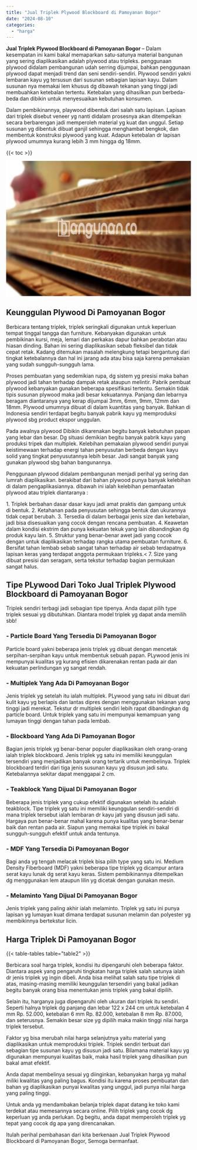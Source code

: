 ```yaml
---
title: "Jual Triplek Plywood Blockboard di Pamoyanan Bogor"
date: "2024-08-10"
categories: 
  - "harga"
---
```


**Jual Triplek Plywood Blockboard di Pamoyanan Bogor** – Dalam kesempatan ini kami bakal memaparkan satu-satunya material bangunan yang sering diaplikasikan adalah plywood atau tripleks. penggunaan plywood didalam pembangunan udah serring dijumpai, bahkan penggunaan plywood dapat menjadi trend dan seni sendiri-sendiri. Plywood sendiri yakni lembaran kayu yg tersusun dari susunan sebagian lapisan kayu. Dalam susunan nya memakai lem khusus dg dibawah tekanan yang tinggi jadi membuahkan ketebalan tertentu. Ketebalan yang dihasilkan pun berbeda-beda dan dibikin untuk menyesuaikan kebutuhan konsumen.

Dalam pembikinannya, playwood dibentuk dari salah satu lapisan. Lapisan dari triplek disebut veneer yg nanti didalam prosesnya akan ditempelkan secara berbarengan jadi memperoleh material yg kuat dan unggul. Setiap susunan yg dibentuk dibuat ganjil sehingga menghambat bengkok, dan membentuk konstruksi plywood yang kuat. Adapun ketebalan dr lapisan plywood umumnya kurang lebih 3 mm hingga dg 18mm.

{{< toc >}}

![Jual Triplek Plywood Blockboard di Pamoyanan Bogor](/images/jual-triplek-murah-08.png)

## Keunggulan Plywood Di Pamoyanan Bogor

Berbicara tentang triplek, triplek seringkali digunakan untuk keperluan tempat tinggal tangga dan furniture. Kebanyakan digunakan untuk pembikinan kursi, meja, lemari dan perkakas dapur bahkan perabotan atau hiasan dinding. Bahan ini sering diaplikasikan sebab fleksibel dan tidak cepat retak. Kadang ditemukan masalah melengkung tetapi bergantung dari tingkat ketebalannya dan hal ini jarang ada atau bisa saja karena pemakaian yang sudah sungguh-sungguh lama.

Proses pembuatan yang sedemikian rupa, dg sistem yg presisi maka bahan plywood jadi tahan terhadap dampak retak ataupun melintir. Pabrik pembuat plywood kebanyakan gunakan beberapa spesifikasi tertentu. Semakin tidak tipis susunan plywood maka jadi besar kekuatannya. Panjang dan lebarnya beragam diantaranya yang kerap dijumpai 3mm, 6mm, 9mm, 12mm dan 18mm. Plywood umumnya dibuat di dalam kuantitas yang banyak. Bahkan di Indonesia sendiri terdapat begitu banyak pabrik kayu yg memproduksi plywood sbg product ekspor unggulan.

Pada awalnya plywood Dibikin dikarenakan begitu banyak kebutuhan papan yang lebar dan besar. Dg situasi demikian begitu banyak pabrik kayu yang produksi tripek dan multiplek. Kelebihan pemakaian plywood sendiri punyai keistimewaan terhadap energi tahan penyusutan berbeda dengan kayu solid yang tingkat penyusutannya lebih besar. Jadi sangat banyak yang gunakan plywood sbg bahan bangunannya.

Penggunaan plywood didalam pembangunan menjadi perihal yg sering dan lumrah diaplikasikan. berakibat dari bahan plywood punya banyak kelebihan di dalam pengaplikasiannya. dibawah ini ialah kelebihan pemanfaatan plywood atau triplek diantaranya :

1\. Triplek berbahan dasar dasar kayu jadi amat praktis dan gampang untuk di bentuk. 2. Ketahanan pada penyusutan sehingga bentuk dan ukurannya tidak cepat berubah. 3. Tersedia di dalam berbagai jenis size dan ketebalan, jadi bisa disesuaikan yang cocok dengan rencana pembuatan. 4. Keawetan dalam kondisi ekstrim dan punya kekuatan tekuk yang lain dibandingkan dg produk kayu lain. 5. Struktur yang benar-benar awet jadi yang cocok dengan untuk diaplikasikan terhadap rangka utama pembuatan furniture. 6. Bersifat tahan lembab sebab sangat tahan terhadap air sebab terdapatnya lapisan keras yang terdapat anggota permukaan tripleks.< 7. Size yang dibuat presisi dan seragam, serta tekstur terhadap bagian permukaan sangat halus.

## Tipe PLywood Dari Toko Jual Triplek Plywood Blockboard di Pamoyanan Bogor

Triplek sendiri terbagi jadi sebagian tipe tipenya. Anda dapat pilih type triplek sesuai yg dibutuhkan. Diantara model triplek yg dapat anda memilih sbb!

### \- Particle Board Yang Tersedia Di Pamoyanan Bogor

Particle board yakni beberapa jenis triplek yg dibuat dengan mencetak serpihan-serpihan kayu untuk membentuk sebuah papan. PLywood jenis ini mempunyai kualitas yg kurang efisien dikarenakan rentan pada air dan kekuatan perlindungan yg sangat rendah.

### \- Multiplek Yang Ada Di Pamoyanan Bogor

Jenis triplek yg setelah itu ialah multiplek. PLywood yang satu ini dibuat dari kulit kayu yg berlapis dan lantas dipres dengan menggunakan tekanan yang tinggi jadi merekat. Tekstur dr multiplek sendiri lebih rapat dibandingkan dg particle board. Untuk triplek yang satu ini mempunyai kemampuan yang lumayan tinggi dengan tahan pada lembab.

### \- Blockboard Yang Ada Di Pamoyanan Bogor

Bagian jenis triplek yg benar-benar populer diaplikasikan oleh orang-orang ialah triplek blockboard. Jenis triplek yg satu ini memiliki keunggulan tersendiri yang menjadikan banyak orang tertarik untuk membelinya. Triplek blockboard terdiri dari tiga jenis susunan kayu yg disusun jadi satu. Ketebalannya sekitar dapat menggapai 2 cm.

### \- Teakblock Yang Dijual Di Pamoyanan Bogor

Beberapa jenis triplek yang cukup efektif digunakan setelah itu adalah teakblock. Tipe triplek yg satu ini memiliki keunggulan sendiri-sendiri di mana triplek tersebut ialah lembaran dr kayu jati yang disusun jadi satu. Hargaya pun benar-benar mahal karena punya kualitas yang benar-benar baik dan rentan pada air. Siapun yang memakai tipe triplek ini bakal sungguh-sungguh efektif untuk anda tentunya.

### \- MDF Yang Tersedia Di Pamoyanan Bogor

Bagi anda yg tengah melacak triplek bisa pilih type yang satu ini. Medium Density Fiberboard (MDF) yakni beberapa tipe triplek yg dicampur antara serat kayu lunak dg serat kayu keras. Sistem pembikinannya ditempelkan dg menggunakan lem ataupun lilin yg dicetak dengan gunakan mesin.

### \- Melaminto Yang Dijual Di Pamoyanan Bogor

Jenis triplek yang paling akhir ialah melaminto. Triplek yg satu ini punya lapisan yg lumayan kuat dimana terdapat susunan melamin dan polyester yg membikinnya bertekstur licin.

## Harga Triplek Di Pamoyanan Bogor

{{< table-tables table="table2" >}}

Berbicara soal harga triplek, kondisi itu dipengaruhi oleh beberapa faktor. Diantara aspek yang pengaruhi tingkatan harga triplek salah satunya ialah dr jenis triplek yg ingin dibeli. Anda bisa melihat salah satu tipe triplek di atas, masing-masing memiliki keunggulan tersendiri yang bakal jadikan begitu banyak orang bisa menentukan jenis triplek yang bakal dipilih.

Selain itu, harganya juga dipengaruhi oleh ukuran dari triplek itu sendiri. Seperti halnya triplek dg panjang dan lebar 122 x 244 cm untuk ketebalan 4 mm Rp. 52.000, ketebalan 6 mm Rp. 82.000, ketebalan 8 mm Rp. 87.000, dan seterusnya. Semakin besar size yg dipilih maka makin tinggi nilai harga triplek tersebut.

Faktor yg bisa merubah nilai harga selanjutnya yaitu material yang diaplikasikan untuk memproduksi triplek. Triplek sendiri terbuat dari sebagian tipe susunan kayu yg disusun jadi satu. Bilamana material kayu yg digunakan mempunyai kualitas baik, maka hasil triplek yang dihasilkan pun bakal amat efektif.

Anda dapat membelinya sesuai yg diinginkan, kebanyakan harga yg mahal miliki kwalitas yang paling bagus. Kondisi itu karena proses pembuatan dan bahan yg diaplikasikan punyai kwalitas yang unggul, jadi punya nilai harga yang paling tinggi.

Untuk anda yg mendambakan belanja triplek dapat datang ke toko kami terdekat atau memesannya secara online. Pilih triplek yang cocok dg keperluan yg anda perlukan. Dg begitu, anda dapat memperoleh triplek yg tepat yang cocok dg apa yang direncanakan.

Itulah perihal pembahasan dari kita berkenaan Jual Triplek Plywood Blockboard di Pamoyanan Bogor, Semoga bermanfaat.
